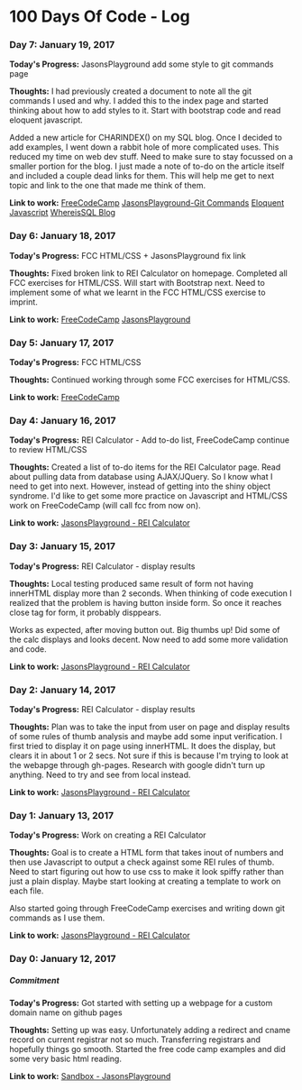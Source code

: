 # 100 Days Of Code - Log

### Day 7: January 19, 2017

**Today's Progress:** JasonsPlayground add some style to git commands page

**Thoughts:** I had previously created a document to note all the git commands I used and why. I added this to the index page and started thinking about how to add styles to it. Start with bootstrap code and read eloquent javascript.

Added a new article for CHARINDEX() on my SQL blog. Once I decided to add examples, I went down a rabbit hole of more complicated uses. This reduced my time on web dev stuff. Need to make sure to stay focussed on a smaller portion for the blog. I just made a note of to-do on the article itself and included a couple dead links for them. This will help me get to next topic and link to the one that made me think of them.

**Link to work:** [FreeCodeCamp](https://www.freecodecamp.com/whereissql)
[JasonsPlayground-Git Commands](https://whereissql.github.io/JasonsPlayground/git-commands.html)
[Eloquent Javascript](http://eloquentjavascript.net/)
[WhereisSQL Blog](http://www.whereissql.com/?p=182)

### Day 6: January 18, 2017

**Today's Progress:** FCC HTML/CSS + JasonsPlayground fix link

**Thoughts:** Fixed broken link to REI Calculator on homepage. Completed all FCC exercises for HTML/CSS. Will start with Bootstrap next. Need to implement some of what we learnt in the FCC HTML/CSS exercise to imprint.

**Link to work:** [FreeCodeCamp](https://www.freecodecamp.com/whereissql)
[JasonsPlayground](https://whereissql.github.io/JasonsPlayground/)


### Day 5: January 17, 2017

**Today's Progress:** FCC HTML/CSS

**Thoughts:** Continued working through some FCC exercises for HTML/CSS.

**Link to work:** [FreeCodeCamp](https://www.freecodecamp.com/whereissql)

### Day 4: January 16, 2017

**Today's Progress:** REI Calculator - Add to-do list, FreeCodeCamp continue to review HTML/CSS

**Thoughts:** Created a list of to-do items for the REI Calculator page. Read about pulling data from database using AJAX/JQuery. So I know what I need to get into next. However, instead of getting into the shiny object syndrome. I'd like to get some more practice on Javascript and HTML/CSS work on FreeCodeCamp (will call fcc from now on).

**Link to work:** [JasonsPlayground - REI Calculator](https://whereissql.github.io/JasonsPlayground/rei-quick-calculator.html)

### Day 3: January 15, 2017

**Today's Progress:** REI Calculator - display results

**Thoughts:** Local testing produced same result of form not having innerHTML display more than 2 seconds. When thinking of code execution I realized that the problem is having button inside form. So once it reaches close tag for form, it probably disppears.

Works as expected, after moving button out. Big thumbs up! Did some of the calc displays and looks decent. Now need to add some more validation and code.

**Link to work:** [JasonsPlayground - REI Calculator](https://whereissql.github.io/JasonsPlayground/rei-quick-calculator.html)

### Day 2: January 14, 2017

**Today's Progress:** REI Calculator - display results

**Thoughts:** Plan was to take the input from user on page and display results of some rules of thumb analysis and maybe add some input verification. I first tried to display it on page using innerHTML. It does the display, but clears it in about 1 or 2 secs. Not sure if this is because I'm trying to look at the webapge through gh-pages. Research with google didn't turn up anything. Need to try and see from local instead.

**Link to work:** [JasonsPlayground - REI Calculator](https://whereissql.github.io/JasonsPlayground/rei-quick-calculator.html)

### Day 1: January 13, 2017

**Today's Progress:** Work on creating a REI Calculator

**Thoughts:** Goal is to create a HTML form that takes inout of numbers and then use Javascript to output a check against some REI rules of thumb. Need to start figuring out how to use css to make it look spiffy rather than just a plain display. Maybe start looking at creating a template to work on each file.

Also started going through FreeCodeCamp exercises and writing down git commands as I use them.

**Link to work:** [JasonsPlayground - REI Calculator](https://whereissql.github.io/JasonsPlayground/rei-quick-calculator.html)

### Day 0: January 12, 2017
##### Commitment

**Today's Progress:** Got started with setting up a webpage for a custom domain name on github pages 

**Thoughts:** Setting up was easy. Unfortunately adding a redirect and cname record on current registrar not so much. Transferring registrars and hopefully things go smooth. Started the free code camp examples and did some very basic html reading.

**Link to work:** [Sandbox - JasonsPlayground](https://whereissql.github.io/JasonsPlayground/)
